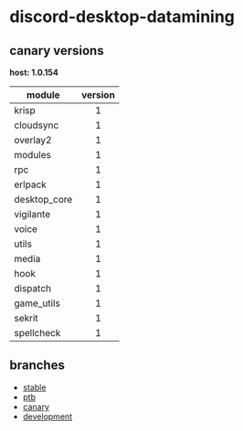 # discord-desktop-datamining

## canary versions

**host: 1.0.154**

| module | version |
| ------ | :-----: |
| krisp | 1 |
| cloudsync | 1 |
| overlay2 | 1 |
| modules | 1 |
| rpc | 1 |
| erlpack | 1 |
| desktop_core | 1 |
| vigilante | 1 |
| voice | 1 |
| utils | 1 |
| media | 1 |
| hook | 1 |
| dispatch | 1 |
| game_utils | 1 |
| sekrit | 1 |
| spellcheck | 1 |

## branches

- [stable](https://github.com/OpenAsar/discord-desktop-datamining/tree/stable)
- [ptb](https://github.com/OpenAsar/discord-desktop-datamining/tree/ptb)
- [canary](https://github.com/OpenAsar/discord-desktop-datamining/tree/canary)
- [development](https://github.com/OpenAsar/discord-desktop-datamining/tree/development)